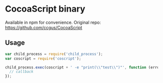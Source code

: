 # CocoaScript binary

Available in npm for convenience. Original repo: https://github.com/ccgus/CocoaScript

## Usage

```js
var child_process = require('child_process');
var coscript = require('coscript');

child_process.exec(coscript + ' -e "print(\\"test\\")"', function (error, stdout, stderr) {
  // callback
});
```
